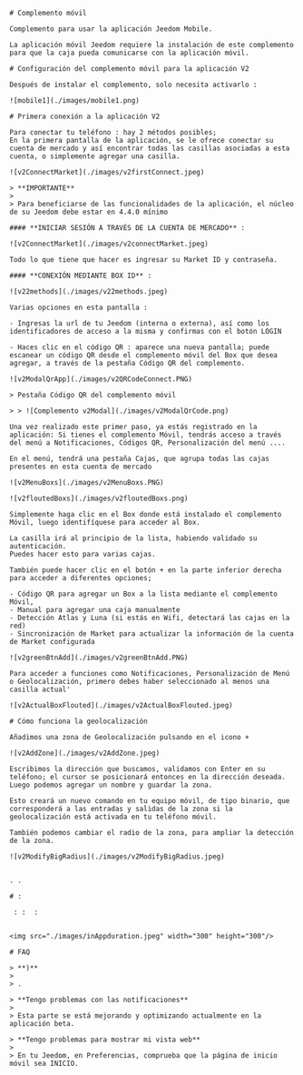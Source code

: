     # Complemento móvil

    Complemento para usar la aplicación Jeedom Mobile.

    La aplicación móvil Jeedom requiere la instalación de este complemento para que la caja pueda comunicarse con la aplicación móvil.

    # Configuración del complemento móvil para la aplicación V2

    Después de instalar el complemento, solo necesita activarlo :

    ![mobile1](./images/mobile1.png)

    # Primera conexión a la aplicación V2

    Para conectar tu teléfono : hay 2 métodos posibles;
    En la primera pantalla de la aplicación, se le ofrece conectar su cuenta de mercado y así encontrar todas las casillas asociadas a esta cuenta, o simplemente agregar una casilla.

    ![v2ConnectMarket](./images/v2firstConnect.jpeg)

    > **IMPORTANTE**
    >
    > Para beneficiarse de las funcionalidades de la aplicación, el núcleo de su Jeedom debe estar en 4.4.0 mínimo

    #### **INICIAR SESIÓN A TRAVÉS DE LA CUENTA DE MERCADO** :

    ![v2ConnectMarket](./images/v2connectMarket.jpeg)

    Todo lo que tiene que hacer es ingresar su Market ID y contraseña.

    #### **CONEXIÓN MEDIANTE BOX ID** :

    ![v22methods](./images/v22methods.jpeg)

    Varias opciones en esta pantalla :

    - Ingresas la url de tu Jeedom (interna o externa), así como los identificadores de acceso a la misma y confirmas con el botón LOGIN

    - Haces clic en el código QR : aparece una nueva pantalla; puede escanear un código QR desde el complemento móvil del Box que desea agregar, a través de la pestaña Código QR del complemento.

    ![v2ModalQrApp](./images/v2QRCodeConnect.PNG)

    > Pestaña Código QR del complemento móvil

    > > ![Complemento v2Modal](./images/v2ModalQrCode.png)

    Una vez realizado este primer paso, ya estás registrado en la aplicación: Si tienes el complemento Móvil, tendrás acceso a través del menú a Notificaciones, Códigos QR, Personalización del menú ....

    En el menú, tendrá una pestaña Cajas, que agrupa todas las cajas presentes en esta cuenta de mercado

    ![v2MenuBoxs](./images/v2MenuBoxs.PNG)

    ![v2floutedBoxs](./images/v2floutedBoxs.png)

    Simplemente haga clic en el Box donde está instalado el complemento Móvil, luego identifíquese para acceder al Box.

    La casilla irá al principio de la lista, habiendo validado su autenticación.
    Puedes hacer esto para varias cajas.

    También puede hacer clic en el botón + en la parte inferior derecha para acceder a diferentes opciones;

    - Código QR para agregar un Box a la lista mediante el complemento Móvil,
    - Manual para agregar una caja manualmente
    - Detección Atlas y Luna (si estás en Wifi, detectará las cajas en la red)
    - Sincronización de Market para actualizar la información de la cuenta de Market configurada

    ![v2greenBtnAdd](./images/v2greenBtnAdd.PNG)

    Para acceder a funciones como Notificaciones, Personalización de Menú o Geolocalización, primero debes haber seleccionado al menos una casilla actual'

    ![v2ActualBoxFlouted](./images/v2ActualBoxFlouted.jpeg)

    # Cómo funciona la geolocalización

    Añadimos una zona de Geolocalización pulsando en el icono +

    ![v2AddZone](./images/v2AddZone.jpeg)

    Escribimos la dirección que buscamos, validamos con Enter en su teléfono; el cursor se posicionará entonces en la dirección deseada.
    Luego podemos agregar un nombre y guardar la zona.

    Esto creará un nuevo comando en tu equipo móvil, de tipo binario, que corresponderá a las entradas y salidas de la zona si la geolocalización está activada en tu teléfono móvil.

    También podemos cambiar el radio de la zona, para ampliar la detección de la zona.

    ![v2ModifyBigRadius](./images/v2ModifyBigRadius.jpeg)


    . .

    # :

     : :  :


    <img src="./images/inAppduration.jpeg" width="300" height="300"/>

    # FAQ

    > **)**
    >
    > . 

    > **Tengo problemas con las notificaciones**
    >
    > Esta parte se está mejorando y optimizando actualmente en la aplicación beta.

    > **Tengo problemas para mostrar mi vista web**
    >
    > En tu Jeedom, en Preferencias, comprueba que la página de inicio móvil sea INICIO.


